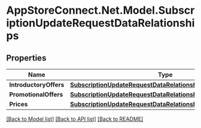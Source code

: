 # AppStoreConnect.Net.Model.SubscriptionUpdateRequestDataRelationships

## Properties

Name | Type | Description | Notes
------------ | ------------- | ------------- | -------------
**IntroductoryOffers** | [**SubscriptionUpdateRequestDataRelationshipsIntroductoryOffers**](SubscriptionUpdateRequestDataRelationshipsIntroductoryOffers.md) |  | [optional] 
**PromotionalOffers** | [**SubscriptionUpdateRequestDataRelationshipsPromotionalOffers**](SubscriptionUpdateRequestDataRelationshipsPromotionalOffers.md) |  | [optional] 
**Prices** | [**SubscriptionUpdateRequestDataRelationshipsPrices**](SubscriptionUpdateRequestDataRelationshipsPrices.md) |  | [optional] 

[[Back to Model list]](../README.md#documentation-for-models) [[Back to API list]](../README.md#documentation-for-api-endpoints) [[Back to README]](../README.md)


